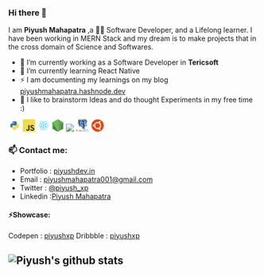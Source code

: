 ### Hi there 👋

<!--
[![Top Langs](https://github-readme-stats.vercel.app/api/top-langs/?username=piyush-mahapatra-au6&layout=compact)](https://github.com/anuraghazra/github-readme-stats)

<!--**piyush-mahapatra-au6/piyush-mahapatra-au6** is a ✨ _special_ ✨ repository because its `README.md` (this file) appears on your GitHub profile.-->
<!--
Here are some ideas to get you started:
<!--
- 🔭 I’m currently working on ...
- 🌱 I’m currently learning ...
- 👯 I’m looking to collaborate on ...
- 🤔 I’m looking for help with ...
- 💬 Ask me about ...
- 📫 How to reach me: ...
- 😄 Pronouns: ...
- ⚡ Fun fact: ...
-->

I am **Piyush Mahapatra** ,a 👨‍💻 Software Developer, and a Lifelong learner. I have been working in MERN Stack and  my dream is to make projects that in the cross domain of Science and Softwares.

- 🔭 I’m currently working as a Software Developer in **Tericsoft**
- 🌱 I’m currently learning React Native
- ⚡ I am documenting my learnings on my blog [piyushmahapatra.hashnode.dev](https://piyushmahapatra.ml/)
- 💬 I like to brainstorm Ideas and do thought Experiments in my free time :)

<code><img height='25' src="https://raw.githubusercontent.com/github/explore/80688e429a7d4ef2fca1e82350fe8e3517d3494d/topics/python/python.png"></img></code>
<code><img height="25" src="https://raw.githubusercontent.com/github/explore/80688e429a7d4ef2fca1e82350fe8e3517d3494d/topics/javascript/javascript.png"></code>
<code><img height="25" src="https://raw.githubusercontent.com/github/explore/80688e429a7d4ef2fca1e82350fe8e3517d3494d/topics/react/react.png"></code>
<code><img height='25' src="https://raw.githubusercontent.com/github/explore/80688e429a7d4ef2fca1e82350fe8e3517d3494d/topics/nodejs/nodejs.png"></img></code>
<code><img height='25' src="https://miro.medium.com/max/640/1*-ivYkzeuYJedPKdEdfnNlg.png"></img></code>
<code><img height='25' src="https://raw.githubusercontent.com/docker-library/docs/01c12653951b2fe592c1f93a13b4e289ada0e3a1/postgres/logo.png"></img></code>
<code><img height='25' src="https://raw.githubusercontent.com/github/explore/80688e429a7d4ef2fca1e82350fe8e3517d3494d/topics/ubuntu/ubuntu.png"></img></code>

### 📫 Contact me:
- Portfolio : [piyushdev.in](https://piyushdev.in/)
- Email : piyushmahapatra001@gmail.com
- Twitter : [@piyush_xp](https://twitter.com/piyush_xp)
- Linkedin :[Piyush Mahapatra](https://www.linkedin.com/in/piyushxp/)


#### ⚡Showcase:
Codepen : [piyushxp](https://codepen.io/piyushxp)
Dribbble : [piyushxp](https://dribbble.com/piyushxp)

![Piyush's github stats](https://github-readme-stats.vercel.app/api?username=piyushxp&count_private=true&show_icons=true&theme=radical)
---





